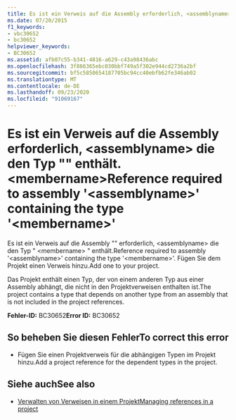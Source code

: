 ```yaml
---
title: Es ist ein Verweis auf die Assembly erforderlich, <assemblyname> die den Typ "" enthält. <membername>
ms.date: 07/20/2015
f1_keywords:
- vbc30652
- bc30652
helpviewer_keywords:
- BC30652
ms.assetid: afb07c55-b341-4816-a629-c43a98436abc
ms.openlocfilehash: 3f866365ebc030bbf749a5f302e944cd2736a2bf
ms.sourcegitcommit: bf5c5850654187705bc94cc40ebfb62fe346ab02
ms.translationtype: MT
ms.contentlocale: de-DE
ms.lasthandoff: 09/23/2020
ms.locfileid: "91069167"
---
```

# <a name="reference-required-to-assembly-assemblyname-containing-the-type-membername"></a><span data-ttu-id="bc8b9-102">Es ist ein Verweis auf die Assembly erforderlich, \<assemblyname> die den Typ "" enthält. \<membername></span><span class="sxs-lookup"><span data-stu-id="bc8b9-102">Reference required to assembly '\<assemblyname>' containing the type '\<membername>'</span></span>

<span data-ttu-id="bc8b9-103">Es ist ein Verweis auf die Assembly "" erforderlich, \<assemblyname> die den Typ " \<membername> " enthält.</span><span class="sxs-lookup"><span data-stu-id="bc8b9-103">Reference required to assembly '\<assemblyname>' containing the type '\<membername>'.</span></span> <span data-ttu-id="bc8b9-104">Fügen Sie dem Projekt einen Verweis hinzu.</span><span class="sxs-lookup"><span data-stu-id="bc8b9-104">Add one to your project.</span></span>  
  
 <span data-ttu-id="bc8b9-105">Das Projekt enthält einen Typ, der von einem anderen Typ aus einer Assembly abhängt, die nicht in den Projektverweisen enthalten ist.</span><span class="sxs-lookup"><span data-stu-id="bc8b9-105">The project contains a type that depends on another type from an assembly that is not included in the project references.</span></span>  
  
 <span data-ttu-id="bc8b9-106">**Fehler-ID:** BC30652</span><span class="sxs-lookup"><span data-stu-id="bc8b9-106">**Error ID:** BC30652</span></span>  
  
## <a name="to-correct-this-error"></a><span data-ttu-id="bc8b9-107">So beheben Sie diesen Fehler</span><span class="sxs-lookup"><span data-stu-id="bc8b9-107">To correct this error</span></span>  
  
- <span data-ttu-id="bc8b9-108">Fügen Sie einen Projektverweis für die abhängigen Typen im Projekt hinzu.</span><span class="sxs-lookup"><span data-stu-id="bc8b9-108">Add a project reference for the dependent types in the project.</span></span>  
  
## <a name="see-also"></a><span data-ttu-id="bc8b9-109">Siehe auch</span><span class="sxs-lookup"><span data-stu-id="bc8b9-109">See also</span></span>

- [<span data-ttu-id="bc8b9-110">Verwalten von Verweisen in einem Projekt</span><span class="sxs-lookup"><span data-stu-id="bc8b9-110">Managing references in a project</span></span>](/visualstudio/ide/managing-references-in-a-project)
